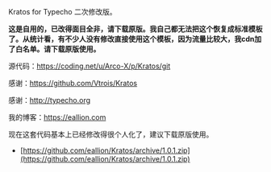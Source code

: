 Kratos for Typecho 二次修改版。

**这是自用的，已改得面目全非，请下载原版。我自己都无法把这个恢复成标准模板了。从统计看，有不少人没有修改直接使用这个模板，因为流量比较大，我cdn加了白名单。请下载原版使用。**

源代码：https://coding.net/u/Arco-X/p/Kratos/git

感谢：https://github.com/Vtrois/Kratos

感谢：http://typecho.org

我的博客：https://eallion.com

现在这套代码基本上已经修改得很个人化了，建议下载原版使用。
- [https://github.com/eallion/Kratos/archive/1.0.1.zip](https://github.com/eallion/Kratos/archive/1.0.1.zip)
